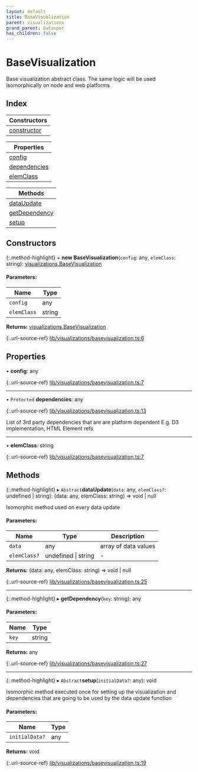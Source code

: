 ```yaml
---
layout: default
title: BaseVisualization
parent: visualizations
grand_parent: Dataspot
has_children: false
---
```


# BaseVisualization

Base visualization abstract class.
The same logic will be used isomorphically on node and web platforms

## Index

| Constructors |
|-----------|
| [constructor](#constructor) |

| Properties |
|-----------|
| [config](#config) |
| [dependencies](#dependencies) |
| [elemClass](#elemclass) |

| Methods |
|-----------|
| [dataUpdate](#dataupdate) |
| [getDependency](#getdependency) |
| [setup](#setup) |

## Constructors

{:.method-highlight}
\+ **new BaseVisualization**(`config`: any, `elemClass`: string): [visualizations.BaseVisualization](../visualizations_basevisualization)

#### Parameters:

Name | Type |
------ | ------ |
`config` | any |
`elemClass` | string |

**Returns:** [visualizations.BaseVisualization](../visualizations_basevisualization)

{:.url-source-ref}
[lib/visualizations/basevisualization.ts:6](https://github.com/ascentcore/dataspot/blob/91cc0ab/lib/visualizations/basevisualization.ts#L6)

## Properties

•  **config**: any

{:.url-source-ref}
[lib/visualizations/basevisualization.ts:7](https://github.com/ascentcore/dataspot/blob/91cc0ab/lib/visualizations/basevisualization.ts#L7)

___

• `Protected` **dependencies**: any

{:.url-source-ref}
[lib/visualizations/basevisualization.ts:13](https://github.com/ascentcore/dataspot/blob/91cc0ab/lib/visualizations/basevisualization.ts#L13)

List of 3rd party dependencies that are are platform dependent
E.g. D3 implementation, HTML Element refs

___

•  **elemClass**: string

{:.url-source-ref}
[lib/visualizations/basevisualization.ts:7](https://github.com/ascentcore/dataspot/blob/91cc0ab/lib/visualizations/basevisualization.ts#L7)

## Methods

{:.method-highlight}
▸ `Abstract`**dataUpdate**(`data`: any, `elemClass?`: undefined \| string): (data: any, elemClass: string) => void \| null

Isomorphic method used on every data update

#### Parameters:

Name | Type | Description |
------ | ------ | ------ |
`data` | any | array of data values  |
`elemClass?` | undefined \| string | - |

**Returns:** (data: any, elemClass: string) => void \| null

{:.url-source-ref}
[lib/visualizations/basevisualization.ts:25](https://github.com/ascentcore/dataspot/blob/91cc0ab/lib/visualizations/basevisualization.ts#L25)

___

{:.method-highlight}
▸ **getDependency**(`key`: string): any

#### Parameters:

Name | Type |
------ | ------ |
`key` | string |

**Returns:** any

{:.url-source-ref}
[lib/visualizations/basevisualization.ts:27](https://github.com/ascentcore/dataspot/blob/91cc0ab/lib/visualizations/basevisualization.ts#L27)

___

{:.method-highlight}
▸ `Abstract`**setup**(`initialData?`: any): void

Isomorphic method executed once for setting up the visualization and dependencies
that are going to be used by the data update function

#### Parameters:

Name | Type |
------ | ------ |
`initialData?` | any |

**Returns:** void

{:.url-source-ref}
[lib/visualizations/basevisualization.ts:19](https://github.com/ascentcore/dataspot/blob/91cc0ab/lib/visualizations/basevisualization.ts#L19)
